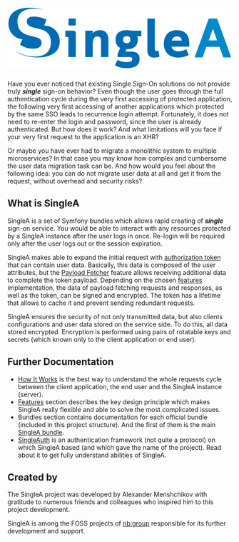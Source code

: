 <h1 align="center"><img alt="SingleA" src="assets/singlea.png"></h1>

Have you ever noticed that existing Single Sign-On solutions do not provide truly ***single***
sign-on behavior? Even though the user goes through the full authentication cycle during the very
first accessing of protected application, the following very first accessing of another applications
which protected by the same SSO leads to recurrence login attempt. Fortunately, it does not need to
re-enter the login and password, since the user is already authenticated. But how does it work? And
what limitations will you face if your very first request to the application is an XHR?

Or maybe you have ever had to migrate a monolithic system to multiple microservices? In that case
you may know how complex and cumbersome the user data migration task can be. And how would you feel
about the following idea: you can do not migrate user data at all and get it from the request,
without overhead and security risks?

## What is SingleA

SingleA is a set of Symfony bundles which allows rapid creating of ***single*** sign-on service. You
would be able to interact with any resources protected by a SingleA instance after the user logs in
once. Re-login will be required only after the user logs out or the session expiration.

SingleA makes able to expand the initial request
with [authorization token](features/tokenization.md) that can contain user data. Basically, this
data is composed of the user attributes, but the [Payload Fetcher](features/payload-fetcher.md)
feature allows receiving additional data to complete the token payload. Depending on the chosen
[features](features/about.md) implementation, the data of payload fetching requests and responses,
as well as the token, can be signed and encrypted. The token has a lifetime that allows to cache it
and prevent sending redundant requests.

SingleA ensures the security of not only transmitted data, but also clients configurations and user
data stored on the service side. To do this, all data stored encrypted. Encryption is performed
using pairs of rotatable keys and secrets (which known only to the client application or end user).

## Further Documentation

* [How It Works](how-it-works.md) is the best way to understand the whole requests cycle between the
  client application, the end user and the SingleA instance (server).
* [Features](features/about.md) section describes the key design principle which makes SingleA
  really flexible and able to solve the most complicated issues.
* Bundles section contains documentation for each official bundle (included in this project
  structure). And the first of them is the main [SingleA bundle](bundles/singlea.md).
* [SingleAuth](singleauth.md) is an authentication framework (not quite a protocol) on which SingleA
  based (and which gave the name of the project). Read about it to get fully understand abilities of
  SingleA.

## Created by

The SingleA project was developed by Alexander Menshchikov with gratitude to numerous friends and
colleagues who inspired him to this project development.

SingleA is among the FOSS projects of [nb:group](https://github.com/nbgrp) responsible for its
further development and support.
